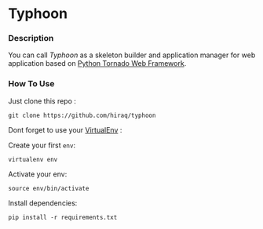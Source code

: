 # Typhoon

### Description

You can call _Typhoon_ as a skeleton builder and application manager
for web application based on [Python Tornado Web Framework](http://www.tornadoweb.org).

### How To Use

Just clone this repo :

```
git clone https://github.com/hiraq/typhoon
```

Dont forget to use your [VirtualEnv](https://github.com/pypa/virtualenv) :

Create your first `env`:

```
virtualenv env
```
Activate your env:

```
source env/bin/activate
```

Install dependencies:

```
pip install -r requirements.txt
```
